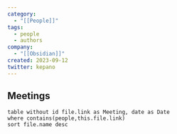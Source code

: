 ```yaml
---
category:
  - "[[People]]"
tags:
  - people
  - authors
company:
  - "[[Obsidian]]"
created: 2023-09-12
twitter: kepano
---
```

## Meetings

```dataview
table without id file.link as Meeting, date as Date
where contains(people,this.file.link)
sort file.name desc
```